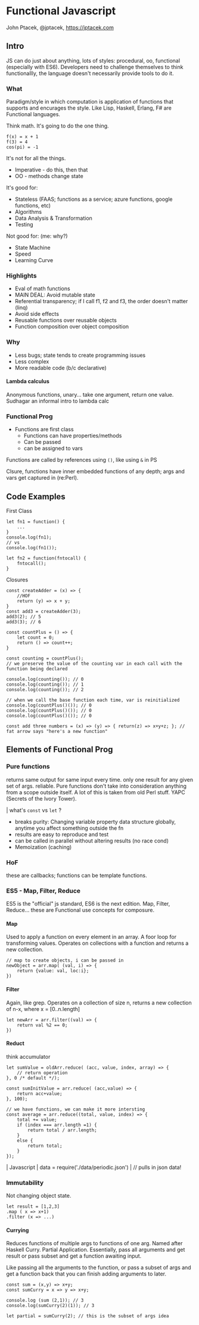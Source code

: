 # Functional Javascript

John Ptacek, @jptacek, https://jptacek.com

## Intro

JS can do just about anything, lots of styles: procedural, oo, functional (especially with ES6). Developers need to challenge themselves to think functionallly, the language doesn't necessarily provide tools to do it.

### What

Paradigm/style in which computation is application of functions that supports and encurages the style. Like Lisp, Haskell, Erlang, F# are Functional languages.

Think math. It's going to do the one thing.

    f(x) = x + 1
    f(3) = 4
    cos(pi) = -1

It's not for all the things.

* Imperative - do this, then that
* OO - methods change state

It's good for:

* Stateless (FAAS; functions as a service; azure functions, google functions, etc)
* Algorithms
* Data Analysis & Transformation
* Testing

Not good for: (me: why?)

* State Machine
* Speed
* Learning Curve

### Highlights

* Eval of math functions
* MAIN DEAL: Avoid mutable state
* Referential transparency; if I call f1, f2 and f3, the order doesn't matter (linq)
* Avoid side effects
* Reusable functions over reusable objects
* Function composition over object composition

### Why

* Less bugs; state tends to create programming issues
* Less complex
* More readable code (b/c declarative)

#### Lambda calculus

Anonymous functions, unary... take one argument, return one value. Sudhagar an informal intro to lambda calc

### Functional Prog

* Functions are first class
  * Functions can have properties/methods
  * Can be passed
  * can be assigned to vars

Functions are called by references using `()`, like using `&` in PS

Clsure, functions have inner embedded functions of any depth; args and vars get captured in (re:Perl).

## Code Examples

First Class

    let fn1 = function() {
        ...
    }
    console.log(fn1);
    // vs
    console.log(fn1());

    let fn2 = function(fntocall) {
        fntocall();
    }

Closures

    const createAdder = (x) => {
        //HOF
        return (y) => x + y;
    }
    const add3 = createAdder(3);
    add3(2); // 5
    add3(3); // 6

    const countPlus = () => {
        let count = 0;
        return () => count++;
    }

    const counting = countPlus();
    // we preserve the value of the counting var in each call with the function being declared

    console.log(counting()); // 0
    console.log(counting()); // 1
    console.log(counting()); // 2

    // when we call the base function each time, var is reinitialized
    console.log(countPlus()()); // 0
    console.log(countPlus()()); // 0
    console.log(countPlus()()); // 0

    const add three numbers = (x) => (y) => { return(z) => x+y+z; }; // fat arrow says "here's a new function"

## Elements of Functional Prog

### Pure functions

returns same output for same input every time. only one result for any given set of args. reliable. Pure functions don't take into consideration anything from a scope outside itself. A lot of this is taken from old Perl stuff. YAPC (Secrets of the Ivory Tower).

| what's `const` vs `let` ?

* breaks purity: Changing variable property data structure globally, anytime you affect something outside the fn
* results are easy to reproduce and test
* can be called in parallel without altering results (no race cond)
* Memoization (caching)

### HoF

these are callbacks; functions can be template functions.

### ES5  - Map, Filter, Reduce

ES5 is the "official" js standard, ES6 is the next edition. Map, Filter, Reduce... these are Functional use concepts for composure.

#### Map

Used to apply a function on every element in an array. A foor loop for transforming values. Operates on collections with a function and returns a new collection.

    // map to create objects, i can be passed in
    newObject = arr.map( (val, i) => {
        return {value: val, loc:i};
    })

#### Filter

Again, like grep. Operates on a collection of size n, returns a new collection of n-x, where x = [0..n.length]

    let newArr = arr.filter((val) => {
        return val %2 == 0;
    })

#### Reduct

think accumulator

    let sumValue = oldArr.reduce( (acc, value, index, array) => {
        // return operation
    }, 0 /* default */);

    const sumInitValue = arr.reduce( (acc,value) => {
        return acc+value;
    }, 100);

    // we have functions, we can make it more intersting
    const average = arr.reduce((total, value, index) => {
        total += value;
        if (index === arr.length =1) {
            return total / arr.length;
        }
        else {
            return total;
        }
    });

| Javascript
| data = require('./data/periodic.json')
| // pulls in json data!

### Immutability

Not changing object state.

    let result = [1,2,3]
    .map ( x => x+1)
    .filter (x => ...)

#### Currying

Reduces functions of multiple args to functions of one arg. Named after Haskell Curry. Partial Application. Essentially, pass all arguments and get result or pass subset and get a function awaiting input.

Like passing all the arguments to the function, or pass a subset of args and get a function back that you can finish adding arguments to later.

    const sum = (x,y) => x+y;
    const sumCurry = x => y => x+y;

    console.log (sum (2,1)); // 3
    console.log(sumCurry(2)(1)); // 3

    let partial = sumCurry(2); // this is the subset of args idea
